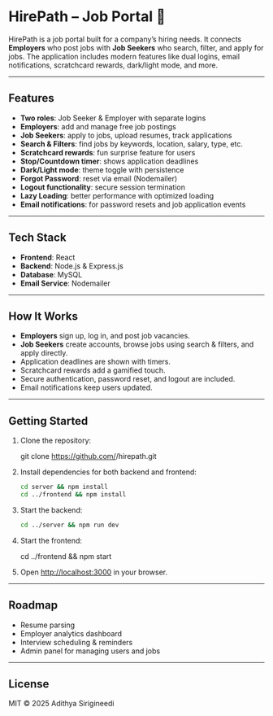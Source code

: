 # HirePath – Job Portal 👔

HirePath is a job portal built for a company’s hiring needs. It connects **Employers** who post jobs with **Job Seekers** who search, filter, and apply for jobs. The application includes modern features like dual logins, email notifications, scratchcard rewards, dark/light mode, and more.

---

## Features

* **Two roles**: Job Seeker & Employer with separate logins
* **Employers**: add and manage free job postings
* **Job Seekers**: apply to jobs, upload resumes, track applications
* **Search & Filters**: find jobs by keywords, location, salary, type, etc.
* **Scratchcard rewards**: fun surprise feature for users
* **Stop/Countdown timer**: shows application deadlines
* **Dark/Light mode**: theme toggle with persistence
* **Forgot Password**: reset via email (Nodemailer)
* **Logout functionality**: secure session termination
* **Lazy Loading**: better performance with optimized loading
* **Email notifications**: for password resets and job application events

---

## Tech Stack

* **Frontend**: React
* **Backend**: Node.js & Express.js
* **Database**: MySQL
* **Email Service**: Nodemailer

---

## How It Works

* **Employers** sign up, log in, and post job vacancies.
* **Job Seekers** create accounts, browse jobs using search & filters, and apply directly.
* Application deadlines are shown with timers.
* Scratchcard rewards add a gamified touch.
* Secure authentication, password reset, and logout are included.
* Email notifications keep users updated.

---

## Getting Started

1. Clone the repository:

   git clone https://github.com/<your-username>/hirepath.git
   

2. Install dependencies for both backend and frontend:

   ```bash
   cd server && npm install
   cd ../frontend && npm install
   ```

3. Start the backend:

   ```bash
   cd ../server && npm run dev
   ```

4. Start the frontend:

   cd ../frontend && npm start
   

5. Open [http://localhost:3000](http://localhost:5000) in your browser.

---

## Roadmap

* Resume parsing
* Employer analytics dashboard
* Interview scheduling & reminders
* Admin panel for managing users and jobs

---

## License

MIT © 2025 Adithya Sirigineedi
